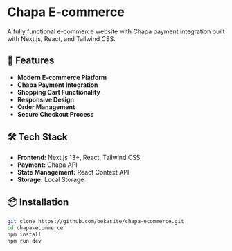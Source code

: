 # Chapa E-commerce

A fully functional e-commerce website with Chapa payment integration built with Next.js, React, and Tailwind CSS.

## 🚀 Features

- **Modern E-commerce Platform**
- **Chapa Payment Integration**
- **Shopping Cart Functionality**
- **Responsive Design**
- **Order Management**
- **Secure Checkout Process**

## 🛠️ Tech Stack

- **Frontend:** Next.js 13+, React, Tailwind CSS
- **Payment:** Chapa API
- **State Management:** React Context API
- **Storage:** Local Storage

## 📦 Installation

```bash
git clone https://github.com/bekasite/chapa-ecommerce.git
cd chapa-ecommerce
npm install
npm run dev